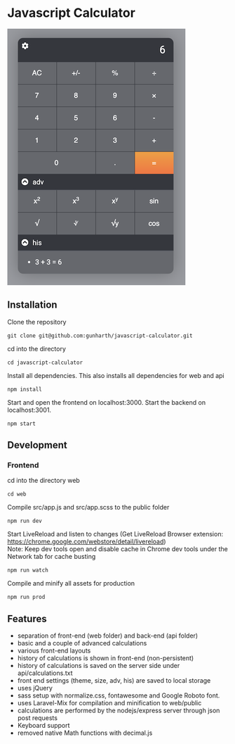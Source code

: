 # Javascript Calculator

![Javascript Calculator](javascript-calculator.png)

## Installation

Clone the repository
```
git clone git@github.com:gunharth/javascript-calculator.git
````
cd into the directory
```
cd javascript-calculator
````
Install all dependencies. This also installs all dependencies for web and api
```
npm install
```
Start and open the frontend on localhost:3000. Start the backend on localhost:3001.
```
npm start
```

## Development
### Frontend

cd into the directory web
```
cd web
````
Compile src/app.js and src/app.scss to the public folder
```
npm run dev
```
Start LiveReload and listen to changes  (Get LiveReload Browser extension: https://chrome.google.com/webstore/detail/livereload)  
Note: Keep dev tools open and disable cache in Chrome dev tools under the Network tab for cache busting
```
npm run watch
```
Compile and minify all assets for production
```
npm run prod
```

## Features
- separation of front-end (web folder) and back-end (api folder)
- basic and a couple of advanced calculations
- various front-end layouts
- history of calculations is shown in front-end (non-persistent)
- history of calculations is saved on the server side under api/calculations.txt
- front end settings (theme, size, adv, his) are saved to local storage
- uses jQuery
- sass setup with normalize.css, fontawesome and Google Roboto font.
- uses Laravel-Mix for compilation and minification to web/public
- calculations are performed by the nodejs/express server through json post requests
- Keyboard support 
- removed native Math functions with decimal.js
